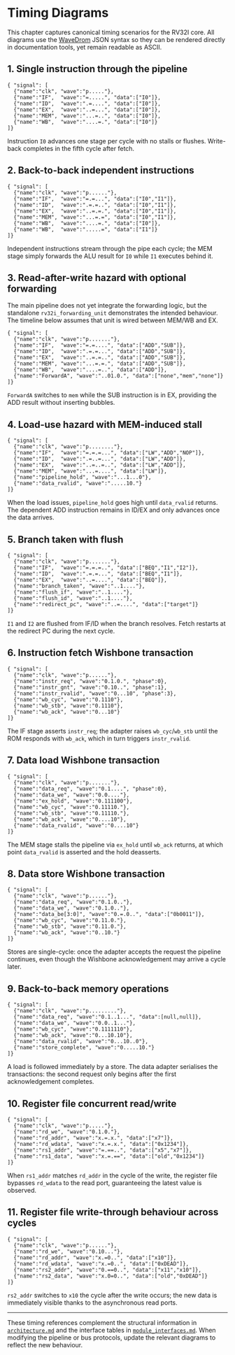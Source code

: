 # Timing Diagrams

This chapter captures canonical timing scenarios for the RV32I core.  All diagrams use the [WaveDrom](https://wavedrom.com) JSON syntax so they can be rendered directly in documentation tools, yet remain readable as ASCII.

## 1. Single instruction through the pipeline

````wavedrom
{ "signal": [
  {"name":"clk", "wave":"p....."},
  {"name":"IF",  "wave":"=.....", "data":["I0"]},
  {"name":"ID",  "wave":".=....", "data":["I0"]},
  {"name":"EX",  "wave":"..=...", "data":["I0"]},
  {"name":"MEM", "wave":"...=..", "data":["I0"]},
  {"name":"WB",  "wave":"....=.", "data":["I0"]}
]}
````

Instruction `I0` advances one stage per cycle with no stalls or flushes.  Write-back completes in the fifth cycle after fetch.

## 2. Back-to-back independent instructions

````wavedrom
{ "signal": [
  {"name":"clk", "wave":"p......"},
  {"name":"IF",  "wave":"=.=...", "data":["I0","I1"]},
  {"name":"ID",  "wave":".=.=..", "data":["I0","I1"]},
  {"name":"EX",  "wave":"..=.=.", "data":["I0","I1"]},
  {"name":"MEM", "wave":"...=.=", "data":["I0","I1"]},
  {"name":"WB",  "wave":"....=.", "data":["I0"]},
  {"name":"WB",  "wave":".....=", "data":["I1"]}
]}
````

Independent instructions stream through the pipe each cycle; the MEM stage simply forwards the ALU result for `I0` while `I1` executes behind it.

## 3. Read-after-write hazard with optional forwarding

The main pipeline does not yet integrate the forwarding logic, but the standalone `rv32i_forwarding_unit` demonstrates the intended behaviour.  The timeline below assumes that unit is wired between MEM/WB and EX.

````wavedrom
{ "signal": [
  {"name":"clk", "wave":"p......."},
  {"name":"IF",  "wave":"=.=....", "data":["ADD","SUB"]},
  {"name":"ID",  "wave":".=.=...", "data":["ADD","SUB"]},
  {"name":"EX",  "wave":"..=.=..", "data":["ADD","SUB"]},
  {"name":"MEM", "wave":"...=.=.", "data":["ADD","SUB"]},
  {"name":"WB",  "wave":"....=..", "data":["ADD"]},
  {"name":"ForwardA", "wave":"..01.0.", "data":["none","mem","none"]}
]}
````

`ForwardA` switches to `mem` while the SUB instruction is in EX, providing the ADD result without inserting bubbles.

## 4. Load-use hazard with MEM-induced stall

````wavedrom
{ "signal": [
  {"name":"clk", "wave":"p........"},
  {"name":"IF",  "wave":"=.=.=...", "data":["LW","ADD","NOP"]},
  {"name":"ID",  "wave":".=..=...", "data":["LW","ADD"]},
  {"name":"EX",  "wave":"..=..=..", "data":["LW","ADD"]},
  {"name":"MEM", "wave":"...=....", "data":["LW"]},
  {"name":"pipeline_hold", "wave":"...1...0"},
  {"name":"data_rvalid", "wave":".....10."}
]}
````

When the load issues, `pipeline_hold` goes high until `data_rvalid` returns.  The dependent ADD instruction remains in ID/EX and only advances once the data arrives.

## 5. Branch taken with flush

````wavedrom
{ "signal": [
  {"name":"clk", "wave":"p......."},
  {"name":"IF",  "wave":"=.=.=..", "data":["BEQ","I1","I2"]},
  {"name":"ID",  "wave":".=.=...", "data":["BEQ","I1"]},
  {"name":"EX",  "wave":"..=....", "data":["BEQ"]},
  {"name":"branch_taken", "wave":"..1...."},
  {"name":"flush_if", "wave":"..1...."},
  {"name":"flush_id", "wave":"..1...."},
  {"name":"redirect_pc", "wave":"..=....", "data":["target"]}
]}
````

`I1` and `I2` are flushed from IF/ID when the branch resolves.  Fetch restarts at the redirect PC during the next cycle.

## 6. Instruction fetch Wishbone transaction

````wavedrom
{ "signal": [
  {"name":"clk", "wave":"p......"},
  {"name":"instr_req", "wave":"0.1.0.", "phase":0},
  {"name":"instr_gnt", "wave":"0.10..", "phase":1},
  {"name":"instr_rvalid", "wave":"0...10", "phase":3},
  {"name":"wb_cyc", "wave":"0.1110"},
  {"name":"wb_stb", "wave":"0.1110"},
  {"name":"wb_ack", "wave":"0...10"}
]}
````

The IF stage asserts `instr_req`; the adapter raises `wb_cyc`/`wb_stb` until the ROM responds with `wb_ack`, which in turn triggers `instr_rvalid`.

## 7. Data load Wishbone transaction

````wavedrom
{ "signal": [
  {"name":"clk", "wave":"p......."},
  {"name":"data_req", "wave":"0.1....", "phase":0},
  {"name":"data_we", "wave":"0.0...."},
  {"name":"ex_hold", "wave":"0.111100"},
  {"name":"wb_cyc", "wave":"0.11110."},
  {"name":"wb_stb", "wave":"0.11110."},
  {"name":"wb_ack", "wave":"0....10"},
  {"name":"data_rvalid", "wave":"0....10"}
]}
````

The MEM stage stalls the pipeline via `ex_hold` until `wb_ack` returns, at which point `data_rvalid` is asserted and the hold deasserts.

## 8. Data store Wishbone transaction

````wavedrom
{ "signal": [
  {"name":"clk", "wave":"p......"},
  {"name":"data_req", "wave":"0.1.0.."},
  {"name":"data_we", "wave":"0.1.0.."},
  {"name":"data_be[3:0]", "wave":"0.=.0..", "data":["0b0011"]},
  {"name":"wb_cyc", "wave":"0.11.0."},
  {"name":"wb_stb", "wave":"0.11.0."},
  {"name":"wb_ack", "wave":"0..10."}
]}
````

Stores are single-cycle: once the adapter accepts the request the pipeline continues, even though the Wishbone acknowledgement may arrive a cycle later.

## 9. Back-to-back memory operations

````wavedrom
{ "signal": [
  {"name":"clk", "wave":"p........."},
  {"name":"data_req", "wave":"0.1..1...", "data":[null,null]},
  {"name":"data_we", "wave":"0.0..1..."},
  {"name":"wb_cyc", "wave":"0.1111110"},
  {"name":"wb_ack", "wave":"0...10.10"},
  {"name":"data_rvalid", "wave":"0...10..0"},
  {"name":"store_complete", "wave":"0.....10."}
]}
````

A load is followed immediately by a store.  The data adapter serialises the transactions: the second request only begins after the first acknowledgement completes.

## 10. Register file concurrent read/write

````wavedrom
{ "signal": [
  {"name":"clk", "wave":"p....."},
  {"name":"rd_we", "wave":"0.1.0."},
  {"name":"rd_addr", "wave":"x.=.x.", "data":["x7"]},
  {"name":"rd_wdata", "wave":"x.=.x.", "data":["0x1234"]},
  {"name":"rs1_addr", "wave":"=.==..", "data":["x5","x7"]},
  {"name":"rs1_data", "wave":"x.=.==", "data":["old","0x1234"]}
]}
````

When `rs1_addr` matches `rd_addr` in the cycle of the write, the register file bypasses `rd_wdata` to the read port, guaranteeing the latest value is observed.

## 11. Register file write-through behaviour across cycles

````wavedrom
{ "signal": [
  {"name":"clk", "wave":"p......"},
  {"name":"rd_we", "wave":"0.10..."},
  {"name":"rd_addr", "wave":"x.=0..", "data":["x10"]},
  {"name":"rd_wdata", "wave":"x.=0..", "data":["0xDEAD"]},
  {"name":"rs2_addr", "wave":"0.==0..", "data":["x11","x10"]},
  {"name":"rs2_data", "wave":"x.0=0..", "data":["old","0xDEAD"]}
]}
````

`rs2_addr` switches to `x10` the cycle after the write occurs; the new data is immediately visible thanks to the asynchronous read ports.

---

These timing references complement the structural information in [`architecture.md`](architecture.md) and the interface tables in [`module_interfaces.md`](module_interfaces.md).  When modifying the pipeline or bus protocols, update the relevant diagrams to reflect the new behaviour.
